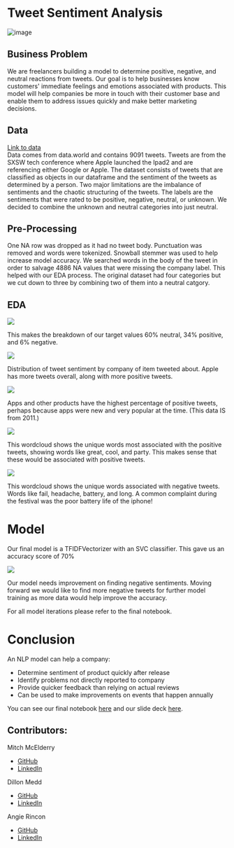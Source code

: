  # Tweet Sentiment Analysis
![image](https://user-images.githubusercontent.com/20134289/136612334-175389ad-9f4b-4f83-a64f-ac535db432d8.png)

## Business Problem
We are freelancers building a model to determine positive, negative, and neutral reactions from tweets. Our goal is to help businesses know customers' immediate feelings and emotions associated with products. This model will help companies be more in touch with their customer base and enable them to address issues quickly and make better marketing decisions.

## Data
[Link to data](https://data.world/crowdflower/brands-and-product-emotions)<br>
Data comes from data.world and contains 9091 tweets. Tweets are from the SXSW tech conference where Apple launched the Ipad2 and are referencing either Google or Apple. 
The dataset consists of tweets that are classified as objects in our dataframe and the sentiment of the tweets as determined by a person.
Two major limitations are the imbalance of sentiments and the chaotic structuring of the tweets. 
The labels are the sentiments that were rated to be positive, negative, neutral, or unknown. We decided to combine the unknown and neutral categories into just neutral.

## Pre-Processing
One NA row was dropped as it had no tweet body. Punctuation was removed and words were tokenized. Snowball stemmer was used to help increase model accuracy. We searched words in the body of the tweet in order to salvage 4886 NA values that were missing the company label. This helped with our EDA process. The original dataset had four categories but we cut down to three by combining two of them into a neutral catgory.

## EDA 

<img src="Images_4_project/download.png" align="center"><br>


This makes the breakdown of our target values 60% neutral, 34% positive, and 6% negative.


<img src="Images_4_project/download (1).png" align="center"><br>

Distribution of tweet sentiment by company of item tweeted about. Apple has more tweets overall, along with more positive tweets.

<img src="Images_4_project/download (2).png" align="center"><br>

Apps and other products have the highest percentage of positive tweets, perhaps because apps were new and very popular at the time. (This data IS from 2011.)

<img src="Images_4_project/download (4).png" align="center"><br>

This wordcloud shows the unique words most associated with the positive tweets, showing words like great, cool, and party. This makes sense that these would be associated with positive tweets.

<img src="Images_4_project/download (5).png" align="center"><br>

This wordcloud shows the unique words associated with negative tweets. Words like fail, headache, battery, and long. A common complaint during the festival was the poor battery life of the iphone!

# Model
Our final model is a TFIDFVectorizer with an SVC classifier. This gave us an accuracy score of 70%

<img src="Images_4_project/image.png" align="center"><br>

Our model needs improvement on finding negative sentiments. Moving forward we would like to find more negative tweets for further model training as more data would help improve the accuracy.

For all model iterations please refer to the final notebook.

# Conclusion
An NLP model can help a company:
- Determine sentiment of product quickly after release <br>
- Identify problems not directly reported to company <br>
- Provide quicker feedback than relying on actual reviews <br>
- Can be used to make improvements on events that happen annually <br>

You can see our final notebook [here](https://github.com/mmceld2/NLP-Analysis/blob/main/Final_Notebook-Copy1.ipynb) and our slide deck [here](https://github.com/mmceld2/NLP-Analysis/blob/main/NLP%20Analysis.pdf).

## Contributors: <br>
Mitch McElderry
-  [GitHub](https://github.com/mmceld2)
-  [LinkedIn](https://www.linkedin.com/in/mitch-mcelderry-35a47a99/)

Dillon Medd
-  [GitHub](https://github.com/dmedd98)
-  [LinkedIn](https://www.linkedin.com/in/dillon-medd/)

Angie Rincon
-  [GitHub](https://github.com/AngieKay)
-  [LinkedIn](https://www.linkedin.com/in/angie-davis-rincon-880587125/)







